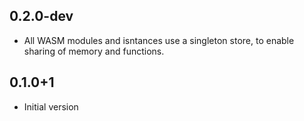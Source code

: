 ## 0.2.0-dev

- All WASM modules and isntances use a singleton store, to enable sharing of
  memory and functions.

## 0.1.0+1

- Initial version
